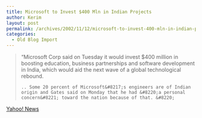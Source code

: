 ```yaml
---
title: Microsoft to Invest $400 Mln in Indian Projects
author: Kerim
layout: post
permalink: /archives/2002/11/12/microsoft-to-invest-400-mln-in-indian-projects/
categories:
  - Old Blog Import
---
```


>   &#8220;Microsoft Corp said on Tuesday it would invest $400 million in boosting education, business partnerships and software development in India, which would aid the next wave of a global technological rebound. 
>   
>   
>     .. Some 20 percent of Microsoft&#8217;s engineers are of Indian origin and Gates said on Monday that he had &#8220;a personal concern&#8221; toward the nation because of that. &#8220;
>   


<a href="http://story.news.yahoo.com/news?tmpl=story2&cid=569&ncid=738&e=8&u=/nm/20021112/tc_nm/tech_india_microsoft_dc" onclick="_gaq.push(['_trackEvent', 'outbound-article', 'http://story.news.yahoo.com/news?tmpl=story2&cid=569&ncid=738&e=8&u=/nm/20021112/tc_nm/tech_india_microsoft_dc', 'Yahoo! News']);" >Yahoo! News</a>

